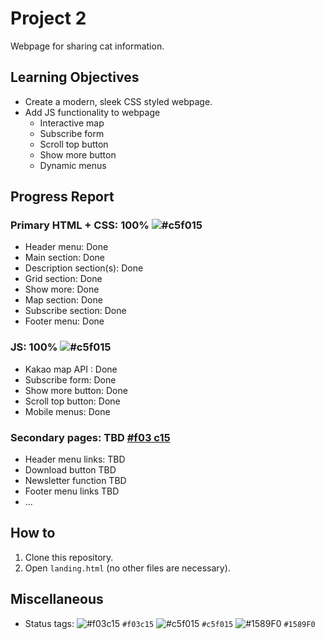 # Project 2
Webpage for sharing cat information.

## Learning Objectives
- Create a modern, sleek CSS styled webpage.
- Add JS functionality to webpage
  - Interactive map
  - Subscribe form
  - Scroll top button
  - Show more button
  - Dynamic menus
 
## Progress Report
### Primary HTML + CSS: 100% ![#c5f015](https://placehold.co/15x15/c5f015/c5f015.png)
  - Header menu: Done
  - Main section: Done
  - Description section(s): Done
  - Grid section: Done
  - Show more: Done
  - Map section: Done
  - Subscribe section: Done
  - Footer menu: Done
### JS: 100% ![#c5f015](https://placehold.co/15x15/c5f015/c5f015.png)
  - Kakao map API : Done
  - Subscribe form: Done
  - Show more button: Done
  - Scroll top button: Done
  - Mobile menus: Done 
### Secondary pages: TBD [#f03 c15](https://placehold.co/15x15/f03c15/f03c15.png)
  - Header menu links: TBD
  - Download button TBD
  - Newsletter function TBD
  - Footer menu links TBD
  - ...

## How to
1. Clone this repository.
2. Open `landing.html` (no other files are necessary).


## Miscellaneous
- Status tags:
![#f03c15](https://placehold.co/15x15/f03c15/f03c15.png) `#f03c15`
![#c5f015](https://placehold.co/15x15/c5f015/c5f015.png) `#c5f015`
![#1589F0](https://placehold.co/15x15/1589F0/1589F0.png) `#1589F0`
